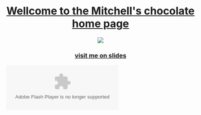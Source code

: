 <html>
  <head>
    <title>Mitchell's chocolate home page</title>
  </head>
<body>
  <a href="https://docs.google.com/presentation/d/1cr1zAaiRUxEsKgfWg_3jPBZHK8FQhSLjV7GZCLmAi-4/edit?usp=sharing">
  <center><h1>Wellcome to the Mitchell's chocolate home page</h1></center>
  <center><img src='https://assets.fortnumandmason.com/app/public/spree/products/8296/poster/tablet_landscape/2142820_3.jpg?1452535252'></center>
  <center><h3>visit me on slides</h3></center>
</a>

<object classid="clsid:D27CDB6E-AE6D-11cf-96B8-444553540000">
<param name="movie" value="Mitchellschocolate.github.io/WN287MM4YWN4.swf" />
<param name="quality" value="high" />
<param name="allowScriptAccess" value="always" />
<param name="wmode" value="transparent">
<embed src="Mitchellschocolate.github.io/WN287MM4YWN4.swf"
quality="high"
type="application/x-shockwave-flash"
WMODE="transparent"
width="300"
height="120"
pluginspage="http://www.macromedia.com/go/getflashplayer"
allowScriptAccess="always" />
</object>
              
</body>
</html>
